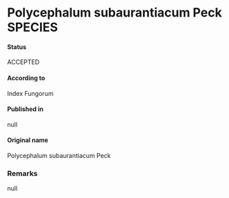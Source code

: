 # Polycephalum subaurantiacum Peck SPECIES

#### Status
ACCEPTED

#### According to
Index Fungorum

#### Published in
null

#### Original name
Polycephalum subaurantiacum Peck

### Remarks
null